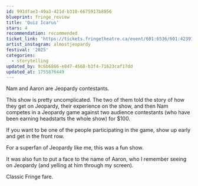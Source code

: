 ```yaml
---
id: 991dfae3-49a3-421d-b310-6675917b8856
blueprint: fringe_review
title: 'Quiz Icarus'
stars: 4
recommendation: recommended
ticket_link: 'https://tickets.fringetheatre.ca/event/601:6536/601:42397/'
artist_instagram: almostjeopardy
festival: '2025'
categories:
  - storytelling
updated_by: 9c6b6866-e047-4568-b3f4-71623caf17dd
updated_at: 1755876449
---
```

Nam and Aaron are Jeopardy contestants.

This show is pretty uncomplicated. The two of them told the story of how they get on Jeopardy, their experience on the show, and then Nam competes in a Jeopardy game against two audience contestants (who have been earning headstarts the whole show) for $100.

If you want to be one of the people participating in the game, show up early and get in the front row.

For a superfan of Jeopardy like me, this was a fun show.

It was also fun to put a face to the name of Aaron, who I remember seeing on Jeopardy (and yelling at him through my screen).

Classic Fringe fare.